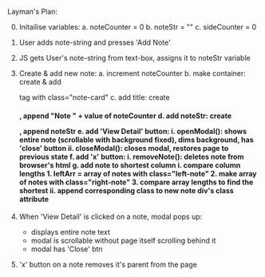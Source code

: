 Layman's Plan:

0. Initailise variables:
    a. noteCounter = 0
    b. noteStr = ""
    c. sideCounter = 0

1. User adds note-string and presses 'Add Note'

2. JS gets User's note-string from text-box, assigns it to noteStr variable

3. Create & add new note:
    a. increment noteCounter
    b. make container: create & add <div> tag with class="note-card"
    c. add title: create <h4>, append "Note " + value of noteCounter
    d. add noteStr: create <p>, append noteStr
    e. add 'View Detail' button:
        i. openModal(): shows entire note (scrollable with background fixed), dims background, has 'close' button
        ii. closeModal(): closes modal, restores page to previous state
    f. add 'x' button:
        i. removeNote(): deletes note from browser's html
    g. add note to shortest column
        i. compare column lengths
            1. leftArr = array of notes with class="left-note"
            2. make array of notes with class="right-note"
            3. compare array lengths to find the shortest
        ii. append corresponding class to new note div's class attribute

4. When 'View Detail' is clicked on a note, modal pops up:
    - displays entire note text
    - modal is scrollable without page itself scrolling behind it
    - modal has 'Close' btn

5. 'x' button on a note removes it's parent from the page